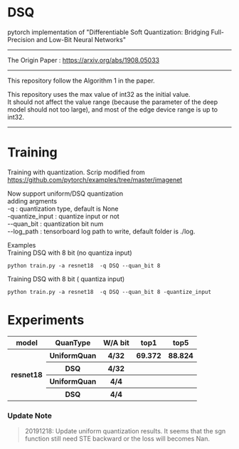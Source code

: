 # DSQ
pytorch implementation of "Differentiable Soft Quantization: Bridging Full-Precision and Low-Bit Neural Networks"  


****
The Origin Paper : <https://arxiv.org/abs/1908.05033>  
****
This repository follow the Algorithm 1 in the paper.  

This repository uses the max value of int32 as the initial value.  
It should not affect the value range (because the parameter of the deep model should not too large), and most of the edge device range is up to int32.  

----

# Training
Training with quantization.
Scrip modified from <https://github.com/pytorch/examples/tree/master/imagenet>

Now support uniform/DSQ quantization  
adding argments  
-q : quantization type, default is None  
-quantize_input : quantize input or not  
--quan_bit : quantization bit num  
--log_path : tensorboard log path to write, default folder is ./log.  

Examples  
Training DSQ with 8 bit (no quantiza input)
```
python train.py -a resnet18  -q DSQ --quan_bit 8
```
Training DSQ with 8 bit ( quantiza input)
```
python train.py -a resnet18  -q DSQ --quan_bit 8 -quantize_input
```

# Experiments

<table>
<tr><th> model </th> <th> QuanType </th> <th> W/A bit </th> <th> top1 </th> <th> top5 </th></tr>  
<tr><th rowspan="4"> resnet18 </th> <th> UniformQuan </th> <th> 4/32 </th> <th> 69.372 </th> <th> 88.824 </th></tr>
<tr><th> DSQ </th> <th> 4/32 </th> <th>  </th> <th>  </th></tr>
<tr><th> UniformQuan </th> <th> 4/4 </th> <th>  </th> <th>  </th></tr>
<tr><th> DSQ </th> <th> 4/4 </th> <th>  </th> <th>  </th></tr>
</table>

  


### Update Note
> 20191218:
> Update uniform quantization results. It seems that the sgn function still need STE backward or the loss will becomes Nan.
